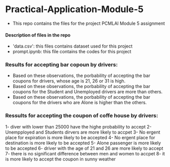 # Practical-Application-Module-5
- This repo contains the files for the project PCMLAI Module 5 assignment 
#### Description of files in the repo
- 'data.csv': this files contains dataset used for this project 
- prompt.ipynb: this file contains the codes for this project 

### Results for accepting bar copoun by drivers: 
- Based on these observations, the porbability of accepting the bar coupons for drivers, whose age is 21, 26 or 31 is high.
- Based on these observations, the porbability of accepting the bar coupons for the Student and Unemployed drivers are more than others.
- Based on these observations, the porbability of accepting the bar coupons for the drivers who are Alone is higher than the others.

### Ressults for accepting the coupon of coffe house by drivers:
1- diver with lower than 25000 have the highe probability to accept
2- Unempployed and Students dirvers are more likely to accpet
3- No ergent place for expiration is more likely to be accepted
4- No ergent place for destination is more likely to be accepted
5- Alone passenger is more likely to be accepted
6- driver with the age of 21 and 26 are more likely to accept
7- there is no significant difference between men and women to accpet
8- it is more likely to accept the coupon in sunny weather
